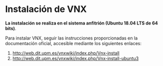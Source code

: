 # Instalación de VNX

**La instalación se realiza en el sistema anfitrión (Ubuntu 18.04 LTS de 64 bits)**.

Para instalar VNX, seguir las instrucciones proporcionadas en la documentación oficial, accesible mediante los siguientes enlaces:
1. http://web.dit.upm.es/vnxwiki/index.php/Vnx-install
2. http://web.dit.upm.es/vnxwiki/index.php/Vnx-install-ubuntu3
